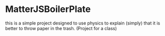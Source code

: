 # MatterJSBoilerPlate
this is a simple project designed to use physics to explain (simply) that it is better to throw paper in the trash. (Project for a class)
